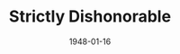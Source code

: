 ---
title: Strictly Dishonorable
date: 1948-01-16
opening_date: 1948-01-16
closing_date: 1948-01-23
layout: productions
playbill:
Theatre: Theatre Jacksonville
Venue: Little Theatre
cast:
- Tomaso Antiovi: Abe Chardkoff
- Isabelle Parry: Alice Masters
- Judge Dempsey: C. Eugene Sayre
- Count DiRuvo: David W. Mozo
- Mario: Eugene Patton
- Patrolman Mulligan: Walter Feuer
- Harry Greene: William Baxter
- Giovavnni: William Demetree
crew:
- Director: L. Bramer Carlson
- Stage Manager: Connie Buchwald
- Assistant Stage Manager: Fred Lovejoy
- Set and Lighting Design: Duke LeBrun
- Lighting controls: Nina Branch
- Sound Effects: John Leipold
- Properties Chairman: Mary Claire Bates
- Properties:
  - Irma Leipold
  - Mary Alice Gresham
  - Vonnie Patton
- Make-up:
  - Beverly Adams
  - Elmo Lehman
  - Louise Elkins
  - Sally Proctor
  - Su Hawkins
- Scene painting and construction:
  - Carole Henning
  - Charles Berry
  - David Salter
  - Duke LeBrun
  - Elsie Foreman
  - Ernestine Logie
  - Eugene Patton
  - Harriet Warner
  - Jeanne Edwards
  - Karl Knoche, Jr.
  - Nina Branch
  - Suzanne Kahr
  - Vivienne Salter
  - Vonnie Patton
- Scene Shifting:
  - Charles Berry
  - David Salter
  - Karl Knoche, Jr.
- Curtain: Fred Lovejoy
understudies:
orchestra:
---